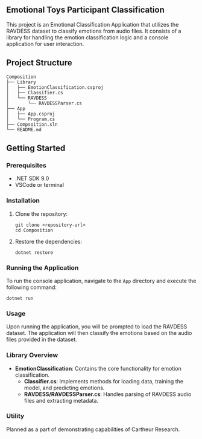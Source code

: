 ## Emotional Toys Participant Classification

This project is an Emotional Classification Application that utilizes the RAVDESS dataset to classify emotions from audio files. It consists of a library for handling the emotion classification logic and a console application for user interaction.

## Project Structure

```
Composition
├── Library
│   ├── EmotionClassification.csproj
│   ├── Classifier.cs
│   └── RAVDESS
│       └── RAVDESSParser.cs
├── App
│   ├── App.csproj
│   └── Program.cs
├── Compsoition.sln
└── README.md
```

## Getting Started

### Prerequisites

- .NET SDK 9.0
- VSCode or terminal

### Installation

1. Clone the repository:
   ```
   git clone <repository-url>
   cd Composition
   ```

2. Restore the dependencies:
   ```
   dotnet restore
   ```

### Running the Application

To run the console application, navigate to the `App` directory and execute the following command:

```
dotnet run
```

### Usage

Upon running the application, you will be prompted to load the RAVDESS dataset. The application will then classify the emotions based on the audio files provided in the dataset.

### Library Overview

- **EmotionClassification**: Contains the core functionality for emotion classification.
  - **Classifier.cs**: Implements methods for loading data, training the model, and predicting emotions.
  - **RAVDESS/RAVDESSParser.cs**: Handles parsing of RAVDESS audio files and extracting metadata.

### Utility

Planned as a part of demonstrating capabilities of Cartheur Research.